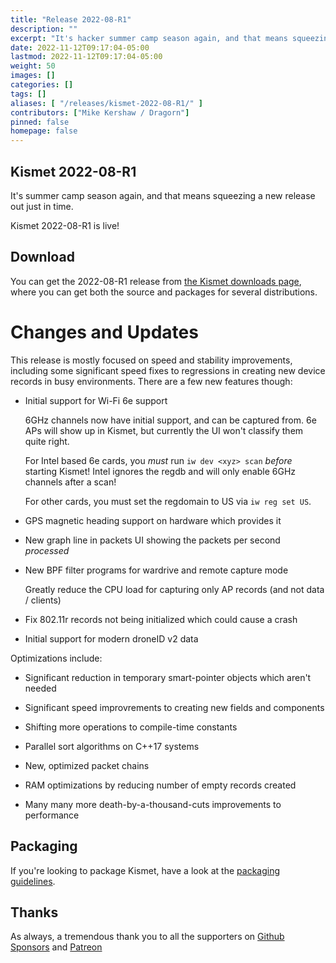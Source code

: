 ```yaml
---
title: "Release 2022-08-R1"
description: ""
excerpt: "It's hacker summer camp season again, and that means squeezing out a new release just in time"
date: 2022-11-12T09:17:04-05:00
lastmod: 2022-11-12T09:17:04-05:00
weight: 50
images: []
categories: []
tags: []
aliases: [ "/releases/kismet-2022-08-R1/" ]
contributors: ["Mike Kershaw / Dragorn"]
pinned: false
homepage: false
---
```


## Kismet 2022-08-R1

It's summer camp season again, and that means squeezing a new release out just in time.

Kismet 2022-08-R1 is live!

## Download

You can get the 2022-08-R1 release from [the Kismet downloads page](/download/#kismet-release), where you can get both the source and packages for several distributions.

# Changes and Updates

This release is mostly focused on speed and stability improvements, including some significant speed fixes to regressions in creating new device records in busy environments.  There are a few new features though:

* Initial support for Wi-Fi 6e support

    6GHz channels now have initial support, and can be captured from.  6e APs will show up in Kismet, but currently the UI won't classify them quite right.

    For Intel based 6e cards, you *must* run `iw dev <xyz> scan` *before* starting Kismet!  Intel ignores the regdb and will only enable 6GHz channels after a scan!

    For other cards, you must set the regdomain to US via `iw reg set US`.

* GPS magnetic heading support on hardware which provides it

* New graph line in packets UI showing the packets per second *processed*

* New BPF filter programs for wardrive and remote capture mode

    Greatly reduce the CPU load for capturing only AP records (and not data / clients)

* Fix 802.11r records not being initialized which could cause a crash

* Initial support for modern droneID v2 data

Optimizations include:

* Significant reduction in temporary smart-pointer objects which aren't needed

* Significant speed improvrements to creating new fields and components

* Shifting more operations to compile-time constants

* Parallel sort algorithms on C++17 systems

* New, optimized packet chains

* RAM optimizations by reducing number of empty records created

* Many many more death-by-a-thousand-cuts improvements to performance

## Packaging

If you're looking to package Kismet, have a look at the [packaging guidelines](/docs/readme/packaging/).

## Thanks

As always, a tremendous thank you to all the supporters on [Github Sponsors](https://github.com/sponsors/kismetwireless) and [Patreon](https://www.patreon.com/kismetwireless)

